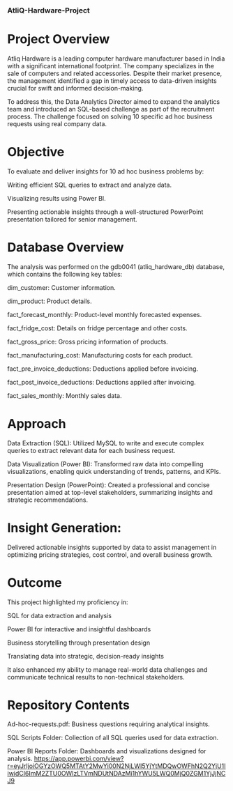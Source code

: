 ### AtliQ-Hardware-Project 

# Project Overview
Atliq Hardware is a leading computer hardware manufacturer based in India with a significant international footprint. The company specializes in the sale of computers and related accessories. Despite their market presence, the management identified a gap in timely access to data-driven insights crucial for swift and informed decision-making.

To address this, the Data Analytics Director aimed to expand the analytics team and introduced an SQL-based challenge as part of the recruitment process. The challenge focused on solving 10 specific ad hoc business requests using real company data.

# Objective
To evaluate and deliver insights for 10 ad hoc business problems by:

Writing efficient SQL queries to extract and analyze data.

Visualizing results using Power BI.

Presenting actionable insights through a well-structured PowerPoint presentation tailored for senior management.

# Database Overview
The analysis was performed on the gdb0041 (atliq_hardware_db) database, which contains the following key tables:

dim_customer: Customer information.

dim_product: Product details.

fact_forecast_monthly: Product-level monthly forecasted expenses.

fact_fridge_cost: Details on fridge percentage and other costs.

fact_gross_price: Gross pricing information of products.

fact_manufacturing_cost: Manufacturing costs for each product.

fact_pre_invoice_deductions: Deductions applied before invoicing.

fact_post_invoice_deductions: Deductions applied after invoicing.

fact_sales_monthly: Monthly sales data.

# Approach
Data Extraction (SQL):
Utilized MySQL to write and execute complex queries to extract relevant data for each business request.

Data Visualization (Power BI):
Transformed raw data into compelling visualizations, enabling quick understanding of trends, patterns, and KPIs.

Presentation Design (PowerPoint):
Created a professional and concise presentation aimed at top-level stakeholders, summarizing insights and strategic recommendations.

# Insight Generation:
Delivered actionable insights supported by data to assist management in optimizing pricing strategies, cost control, and overall business growth.

# Outcome
This project highlighted my proficiency in:

SQL for data extraction and analysis

Power BI for interactive and insightful dashboards

Business storytelling through presentation design

Translating data into strategic, decision-ready insights

It also enhanced my ability to manage real-world data challenges and communicate technical results to non-technical stakeholders.

# Repository Contents
Ad-hoc-requests.pdf: Business questions requiring analytical insights.

SQL Scripts Folder: Collection of all SQL queries used for data extraction.

Power BI Reports Folder: Dashboards and visualizations designed for analysis.
https://app.powerbi.com/view?r=eyJrIjoiOGYzOWQ5MTAtY2MwYi00N2NjLWI5YjYtMDQwOWFhN2Q2YjU1IiwidCI6ImM2ZTU0OWIzLTVmNDUtNDAzMi1hYWU5LWQ0MjQ0ZGM1YjJjNCJ9


